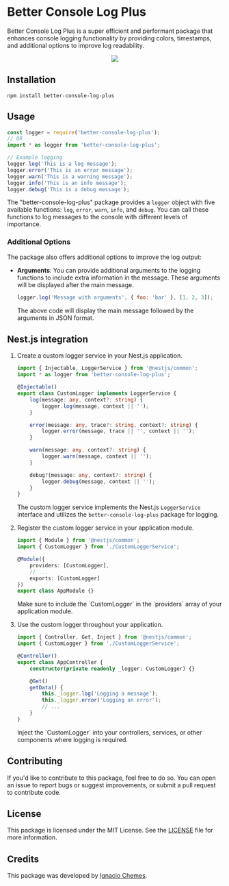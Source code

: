 # Better Console Log Plus

Better Console Log Plus is a super efficient and performant package that enhances console logging functionality by providing colors, timestamps, and additional options to improve log readability.

<p align="center">
    <img src="https://i.imgur.com/0JwtHFY.png"/>
</p>

## Installation

```shell
npm install better-console-log-plus
```

## Usage

```javascript
const logger = require('better-console-log-plus');
// OR
import * as logger from 'better-console-log-plus';

// Example logging
logger.log('This is a log message');
logger.error('This is an error message');
logger.warn('This is a warning message');
logger.info('This is an info message');
logger.debug('This is a debug message');
```

The "better-console-log-plus" package provides a `logger` object with five available functions: `log`, `error`, `warn`, `info`, and `debug`. You can call these functions to log messages to the console with different levels of importance.

### Additional Options

The package also offers additional options to improve the log output:

- **Arguments**: You can provide additional arguments to the logging functions to include extra information in the message. These arguments will be displayed after the main message.

  ```javascript
  logger.log('Message with arguments', { foo: 'bar' }, [1, 2, 3]);
  ```

  The above code will display the main message followed by the arguments in JSON format.

## Nest.js integration

1. Create a custom logger service in your Nest.js application.
    ```typescript
    import { Injectable, LoggerService } from '@nestjs/common';
    import * as logger from 'better-console-log-plus';

    @Injectable()
    export class CustomLogger implements LoggerService {
        log(message: any, context?: string) {
            logger.log(message, context || '');
        }

        error(message: any, trace?: string, context?: string) {
            logger.error(message, trace || '', context || '');
        }

        warn(message: any, context?: string) {
            logger.warn(message, context || '');
        }

        debug?(message: any, context?: string) {
            logger.debug(message, context || '');
        }
    }
    ```
    The custom logger service implements the Nest.js `LoggerService` interface and utilizes the `better-console-log-plus` package for logging.

2. Register the custom logger service in your application module.
    ```typescript
    import { Module } from '@nestjs/common';
    import { CustomLogger } from './CustomLoggerService';

    @Module({
        providers: [CustomLogger],
        // ...
        exports: [CustomLogger]
    })
    export class AppModule {}
    ```

    Make sure to include the \`CustomLogger\` in the \`providers\` array of your application module.

3. Use the custom logger throughout your application.

    ```typescript
    import { Controller, Get, Inject } from '@nestjs/common';
    import { CustomLogger } from './CustomLoggerService';

    @Controller()
    export class AppController {
        constructor(private readonly _logger: CustomLogger) {}

        @Get()
        getData() {
            this._logger.log('Logging a message');
            this._logger.error('Logging an error');
            // ...
        }
    }
    ```

    Inject the \`CustomLogger\` into your controllers, services, or other components where logging is required.

## Contributing

If you'd like to contribute to this package, feel free to do so. You can open an issue to report bugs or suggest improvements, or submit a pull request to contribute code.

## License

This package is licensed under the MIT License. See the [LICENSE](./LICENSE) file for more information.

## Credits

This package was developed by [Ignacio Chemes](https://github.com/ignaciochemes).
